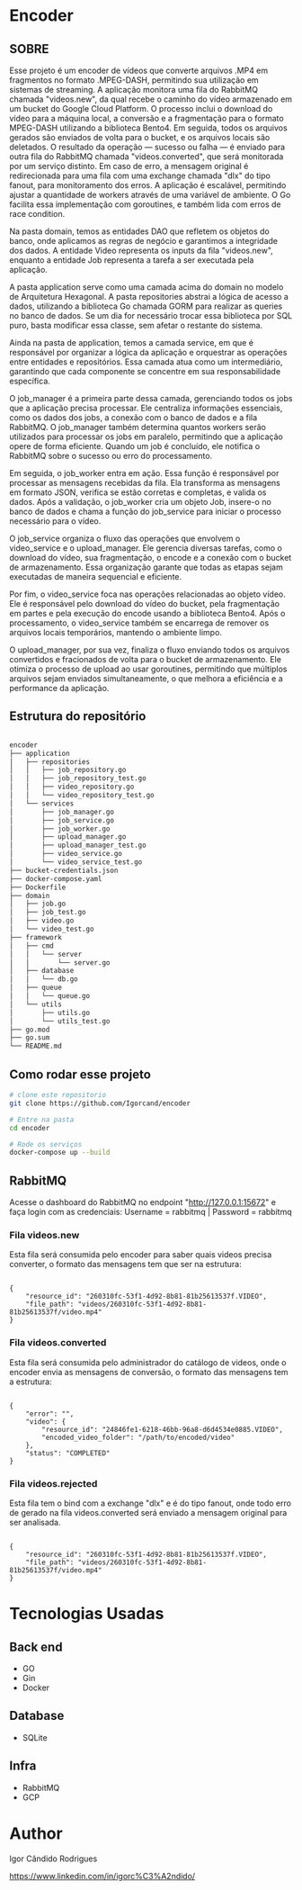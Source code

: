 # Encoder

## SOBRE

Esse projeto é um encoder de vídeos que converte arquivos .MP4 em fragmentos no formato .MPEG-DASH, permitindo sua utilização em sistemas de streaming. A aplicação monitora uma fila do RabbitMQ chamada "videos.new", da qual recebe o caminho do vídeo armazenado em um bucket do Google Cloud Platform. O processo inclui o download do vídeo para a máquina local, a conversão e a fragmentação para o formato MPEG-DASH utilizando a biblioteca Bento4. Em seguida, todos os arquivos gerados são enviados de volta para o bucket, e os arquivos locais são deletados. O resultado da operação — sucesso ou falha — é enviado para outra fila do RabbitMQ chamada "videos.converted", que será monitorada por um serviço distinto. Em caso de erro, a mensagem original é redirecionada para uma fila com uma exchange chamada "dlx" do tipo fanout, para monitoramento dos erros. A aplicação é escalável, permitindo ajustar a quantidade de workers através de uma variável de ambiente. O Go facilita essa implementação com goroutines, e também lida com erros de race condition.

Na pasta domain, temos as entidades DAO que refletem os objetos do banco, onde aplicamos as regras de negócio e garantimos a integridade dos dados. A entidade Video representa os inputs da fila "videos.new", enquanto a entidade Job representa a tarefa a ser executada pela aplicação.

A pasta application serve como uma camada acima do domain no modelo de Arquitetura Hexagonal. A pasta repositories abstrai a lógica de acesso a dados, utilizando a biblioteca Go chamada GORM para realizar as queries no banco de dados. Se um dia for necessário trocar essa biblioteca por SQL puro, basta modificar essa classe, sem afetar o restante do sistema.

Ainda na pasta de application, temos a camada service, em que é responsável por organizar a lógica da aplicação e orquestrar as operações entre entidades e repositórios. Essa camada atua como um intermediário, garantindo que cada componente se concentre em sua responsabilidade específica.

O job_manager é a primeira parte dessa camada, gerenciando todos os jobs que a aplicação precisa processar. Ele centraliza informações essenciais, como os dados dos jobs, a conexão com o banco de dados e a fila RabbitMQ. O job_manager também determina quantos workers serão utilizados para processar os jobs em paralelo, permitindo que a aplicação opere de forma eficiente. Quando um job é concluído, ele notifica o RabbitMQ sobre o sucesso ou erro do processamento.

Em seguida, o job_worker entra em ação. Essa função é responsável por processar as mensagens recebidas da fila. Ela transforma as mensagens em formato JSON, verifica se estão corretas e completas, e valida os dados. Após a validação, o job_worker cria um objeto Job, insere-o no banco de dados e chama a função do job_service para iniciar o processo necessário para o vídeo.

O job_service organiza o fluxo das operações que envolvem o video_service e o upload_manager. Ele gerencia diversas tarefas, como o download do vídeo, sua fragmentação, o encode e a conexão com o bucket de armazenamento. Essa organização garante que todas as etapas sejam executadas de maneira sequencial e eficiente.

Por fim, o video_service foca nas operações relacionadas ao objeto vídeo. Ele é responsável pelo download do vídeo do bucket, pela fragmentação em partes e pela execução do encode usando a biblioteca Bento4. Após o processamento, o video_service também se encarrega de remover os arquivos locais temporários, mantendo o ambiente limpo.

O upload_manager, por sua vez, finaliza o fluxo enviando todos os arquivos convertidos e fracionados de volta para o bucket de armazenamento. Ele otimiza o processo de upload ao usar goroutines, permitindo que múltiplos arquivos sejam enviados simultaneamente, o que melhora a eficiência e a performance da aplicação.


## Estrutura do repositório

```bash

encoder
├── application
│   ├── repositories
│   │   ├── job_repository.go
│   │   ├── job_repository_test.go
│   │   ├── video_repository.go
│   │   └── video_repository_test.go
│   └── services
│       ├── job_manager.go
│       ├── job_service.go
│       ├── job_worker.go
│       ├── upload_manager.go
│       ├── upload_manager_test.go
│       ├── video_service.go
│       └── video_service_test.go
├── bucket-credentials.json
├── docker-compose.yaml
├── Dockerfile
├── domain
│   ├── job.go
│   ├── job_test.go
│   ├── video.go
│   └── video_test.go
├── framework
│   ├── cmd
│   │   └── server
│   │       └── server.go
│   ├── database
│   │   └── db.go
│   ├── queue
│   │   └── queue.go
│   └── utils
│       ├── utils.go
│       └── utils_test.go
├── go.mod
├── go.sum
└── README.md

```


## Como rodar esse projeto

```bash
# clone este repositorio
git clone https://github.com/Igorcand/encoder

# Entre na pasta
cd encoder

# Rode os serviços
docker-compose up --build

```

## RabbitMQ
Acesse o dashboard do RabbitMQ no endpoint "http://127.0.0.1:15672" e faça login com as credenciais: Username = rabbitmq | Password = rabbitmq

### Fila videos.new
Esta fila será consumida pelo encoder para saber quais videos precisa converter, o formato das mensagens tem que ser na estrutura:

```

{   
    "resource_id": "260310fc-53f1-4d92-8b81-81b25613537f.VIDEO", 
    "file_path": "videos/260310fc-53f1-4d92-8b81-81b25613537f/video.mp4"
}

```

### Fila videos.converted
Esta fila será consumida pelo administrador do catálogo de videos, onde o encoder envia as mensagens de conversão, o formato das mensagens tem a estrutura:

```

{
    "error": "",
    "video": {
        "resource_id": "24846fe1-6218-46bb-96a8-d6d4534e0885.VIDEO",
        "encoded_video_folder": "/path/to/encoded/video"
    },
    "status": "COMPLETED"
}

```

### Fila videos.rejected
Esta fila tem o bind com a exchange "dlx" e é do tipo fanout, onde todo erro de gerado na fila videos.converted será enviado a mensagem original para ser analisada.

```

{   
    "resource_id": "260310fc-53f1-4d92-8b81-81b25613537f.VIDEO", 
    "file_path": "videos/260310fc-53f1-4d92-8b81-81b25613537f/video.mp4"
}

```


# Tecnologias Usadas

## Back end
- GO
- Gin
- Docker

## Database
- SQLite
  
## Infra
- RabbitMQ
- GCP

# Author

Igor Cândido Rodrigues

https://www.linkedin.com/in/igorc%C3%A2ndido/